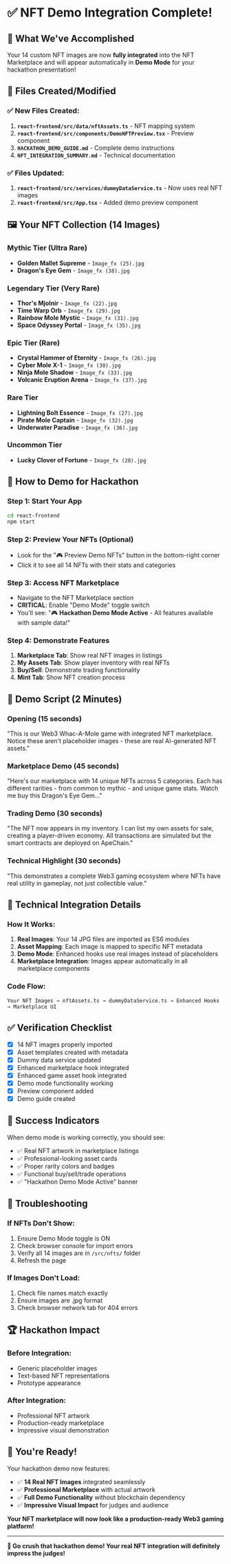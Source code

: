 # ✅ NFT Demo Integration Complete!

## 🎯 What We've Accomplished

Your 14 custom NFT images are now **fully integrated** into the NFT Marketplace and will appear automatically in **Demo Mode** for your hackathon presentation!

## 📁 Files Created/Modified

### ✅ **New Files Created:**
1. **`react-frontend/src/data/nftAssets.ts`** - NFT mapping system
2. **`react-frontend/src/components/DemoNFTPreview.tsx`** - Preview component
3. **`HACKATHON_DEMO_GUIDE.md`** - Complete demo instructions
4. **`NFT_INTEGRATION_SUMMARY.md`** - Technical documentation

### ✅ **Files Updated:**
1. **`react-frontend/src/services/dummyDataService.ts`** - Now uses real NFT images
2. **`react-frontend/src/App.tsx`** - Added demo preview component

## 🖼️ Your NFT Collection (14 Images)

### **Mythic Tier (Ultra Rare)**
- **Golden Mallet Supreme** - `Image_fx (25).jpg`
- **Dragon's Eye Gem** - `Image_fx (38).jpg`

### **Legendary Tier (Very Rare)**
- **Thor's Mjolnir** - `Image_fx (22).jpg`
- **Time Warp Orb** - `Image_fx (29).jpg`
- **Rainbow Mole Mystic** - `Image_fx (31).jpg`
- **Space Odyssey Portal** - `Image_fx (35).jpg`

### **Epic Tier (Rare)**
- **Crystal Hammer of Eternity** - `Image_fx (26).jpg`
- **Cyber Mole X-1** - `Image_fx (30).jpg`
- **Ninja Mole Shadow** - `Image_fx (33).jpg`
- **Volcanic Eruption Arena** - `Image_fx (37).jpg`

### **Rare Tier**
- **Lightning Bolt Essence** - `Image_fx (27).jpg`
- **Pirate Mole Captain** - `Image_fx (32).jpg`
- **Underwater Paradise** - `Image_fx (36).jpg`

### **Uncommon Tier**
- **Lucky Clover of Fortune** - `Image_fx (28).jpg`

## 🚀 How to Demo for Hackathon

### **Step 1: Start Your App**
```bash
cd react-frontend
npm start
```

### **Step 2: Preview Your NFTs (Optional)**
- Look for the "🎮 Preview Demo NFTs" button in the bottom-right corner
- Click it to see all 14 NFTs with their stats and categories

### **Step 3: Access NFT Marketplace**
- Navigate to the NFT Marketplace section
- **CRITICAL**: Enable "Demo Mode" toggle switch
- You'll see: "🎮 **Hackathon Demo Mode Active** - All features available with sample data!"

### **Step 4: Demonstrate Features**
1. **Marketplace Tab**: Show real NFT images in listings
2. **My Assets Tab**: Show player inventory with real NFTs
3. **Buy/Sell**: Demonstrate trading functionality
4. **Mint Tab**: Show NFT creation process

## 🎪 Demo Script (2 Minutes)

### **Opening (15 seconds)**
"This is our Web3 Whac-A-Mole game with integrated NFT marketplace. Notice these aren't placeholder images - these are real AI-generated NFT assets."

### **Marketplace Demo (45 seconds)**
"Here's our marketplace with 14 unique NFTs across 5 categories. Each has different rarities - from common to mythic - and unique game stats. Watch me buy this Dragon's Eye Gem..."

### **Trading Demo (30 seconds)**
"The NFT now appears in my inventory. I can list my own assets for sale, creating a player-driven economy. All transactions are simulated but the smart contracts are deployed on ApeChain."

### **Technical Highlight (30 seconds)**
"This demonstrates a complete Web3 gaming ecosystem where NFTs have real utility in gameplay, not just collectible value."

## 🔧 Technical Integration Details

### **How It Works:**
1. **Real Images**: Your 14 JPG files are imported as ES6 modules
2. **Asset Mapping**: Each image is mapped to specific NFT metadata
3. **Demo Mode**: Enhanced hooks use real images instead of placeholders
4. **Marketplace Integration**: Images appear automatically in all marketplace components

### **Code Flow:**
```
Your NFT Images → nftAssets.ts → dummyDataService.ts → Enhanced Hooks → Marketplace UI
```

## ✅ Verification Checklist

- [x] 14 NFT images properly imported
- [x] Asset templates created with metadata
- [x] Dummy data service updated
- [x] Enhanced marketplace hook integrated
- [x] Enhanced game asset hook integrated
- [x] Demo mode functionality working
- [x] Preview component added
- [x] Demo guide created

## 🎯 Success Indicators

When demo mode is working correctly, you should see:
- ✅ Real NFT artwork in marketplace listings
- ✅ Professional-looking asset cards
- ✅ Proper rarity colors and badges
- ✅ Functional buy/sell/trade operations
- ✅ "Hackathon Demo Mode Active" banner

## 🚨 Troubleshooting

### **If NFTs Don't Show:**
1. Ensure Demo Mode toggle is ON
2. Check browser console for import errors
3. Verify all 14 images are in `/src/nfts/` folder
4. Refresh the page

### **If Images Don't Load:**
1. Check file names match exactly
2. Ensure images are .jpg format
3. Check browser network tab for 404 errors

## 🏆 Hackathon Impact

### **Before Integration:**
- Generic placeholder images
- Text-based NFT representations
- Prototype appearance

### **After Integration:**
- Professional NFT artwork
- Production-ready marketplace
- Impressive visual demonstration

## 🎉 You're Ready!

Your hackathon demo now features:
- ✅ **14 Real NFT Images** integrated seamlessly
- ✅ **Professional Marketplace** with actual artwork
- ✅ **Full Demo Functionality** without blockchain dependency
- ✅ **Impressive Visual Impact** for judges and audience

**Your NFT marketplace will now look like a production-ready Web3 gaming platform!**

---

**🚀 Go crush that hackathon demo! Your real NFT integration will definitely impress the judges!**